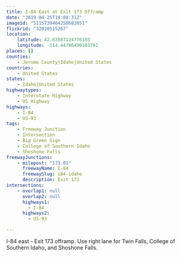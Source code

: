 ```yaml
---
title: I-84 East at Exit 173 Offramp
date: "2019-04-25T19:08:31Z"
imageid: "5115739464250683851"
flickrid: "32828515267"
location:
    latitude: 42.63507124776103
    longitude: -114.44786490103792
places: []
counties:
    - Jerome County|Idaho|United States
countries:
    - United States
states:
    - Idaho|United States
highwaytypes:
    - Interstate Highway
    - US Highway
highways:
    - I-84
    - US-93
tags:
    - Freeway Junction
    - Intersection
    - Big Green Sign
    - College of Southern Idaho
    - Shoshone Falls
freewayJunctions:
    - milepost: "173.01"
      freewayName: I-84
      freewaySlug: i84-idaho
      description: Exit 173
intersections:
    - overlap1: null
      overlap2: null
      highways1:
        - I-84
      highways2:
        - US-93

---
```

I-84 east - Exit 173 offramp.  Use right lane for Twin Falls, College of Southern Idaho, and Shoshone Falls.